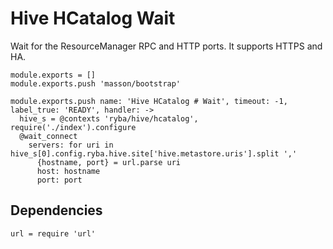 
# Hive HCatalog Wait

Wait for the ResourceManager RPC and HTTP ports. It supports HTTPS and HA.

    module.exports = []
    module.exports.push 'masson/bootstrap'

    module.exports.push name: 'Hive HCatalog # Wait', timeout: -1, label_true: 'READY', handler: ->
      hive_s = @contexts 'ryba/hive/hcatalog', require('./index').configure
      @wait_connect
        servers: for uri in hive_s[0].config.ryba.hive.site['hive.metastore.uris'].split ','
          {hostname, port} = url.parse uri
          host: hostname
          port: port

## Dependencies

    url = require 'url'
